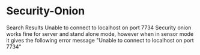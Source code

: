 # Security-Onion
Search Results Unable to connect to localhost on port 7734 
Security onion works fine for server and stand alone mode, however when in sensor mode it gives the following error message "Unable to connect to localhost on port 7734" 
